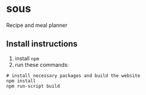 # sous
Recipe and meal planner

## Install instructions
1. install `npm`
2. run these commands:
```
# install necessary packages and build the website
npm install
npm run-script build

